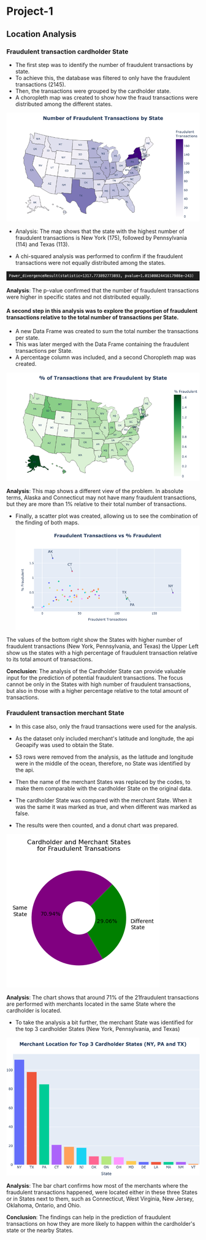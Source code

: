 # Project-1


## Location Analysis

### Fraudulent transaction cardholder State

- The first step was to identify the number of fraudulent transactions by state.
- To achieve this, the database was filtered to only have the fraudulent transactions (2145).
- Then, the transactions were grouped by the cardholder state.
- A choropleth map was created to show how the fraud transactions were distributed among the different states.

![](Images/daniel-1.png)

- Analysis: The map shows that the state with the highest number of fraudulent transactions is New York (175), followed by Pennsylvania (114) and Texas (113).

- A chi-squared analysis was performed to confirm if the fraudulent transactions were not equally distributed among the states.

![](Images/daniel-2.png)

**Analysis**: The p-value confirmed that the number of fraudulent transactions were higher in specific states and not distributed equally.


#### A second step in this analysis was to explore the proportion of fraudulent transactions relative to the total number of transactions per State.

- A new Data Frame was created to sum the total number the transactions per state.
- This was later merged with the Data Frame containing the fraudulent transactions per State.
- A percentage column was included, and a second Choropleth map was created.

![](Images/daniel-3.png)

**Analysis**: This map shows a different view of the problem. In absolute terms, Alaska and Connecticut may not have many fraudulent transactions, but they are more than 1% relative to their total number of transactions.

- Finally, a scatter plot was created, allowing us to see the combination of the finding of both maps.
![](Images/daniel-4.png)

The values of the bottom right show the States with higher number of fraudulent transactions (New York, Pennsylvania, and Texas) the Upper Left show us the states with a high percentage of fraudulent transaction relative to its total amount of transactions.


**Conclusion**: The analysis of the Cardholder State can provide valuable input for the prediction of potential fraudulent transactions. The focus cannot be only in the States with high number of fraudulent transactions, but also in those with a higher percentage relative to the total amount of transactions.


### Fraudulent transaction merchant State

- In this case also, only the fraud transactions were used for the analysis.
- As the dataset only included merchant's latitude and longitude, the api Geoapify was used to obtain the State.
- 53 rows were removed from the analysis, as the latitude and longitude were in the middle of the ocean, therefore, no State was identified by the api.
- Then the name of the merchant States was replaced by the codes, to make them comparable with the cardholder State on the original data.

- The cardholder State was compared with the merchant State. When it was the same it was marked as true, and when different was marked as false.
- The results were then counted, and a donut chart was prepared.

![](Images/daniel-5.png)

**Analysis**: The chart shows that around 71% of the 21fraudulent transactions are performed with merchants located in the same State where the cardholder is located.

- To take the analysis a bit further, the merchant State was identified for the top 3 cardholder States (New York, Pennsylvania, and Texas)

![](Images/daniel-6.png)

**Analysis**: The bar chart confirms how most of the merchants where the fraudulent transactions happened, were located either in these three States or in States next to them, such as Connecticut, West Virginia, New Jersey, Oklahoma, Ontario, and Ohio.

**Conclusion**: The findings can help in the prediction of fraudulent transactions on how they are more likely to happen within the cardholder's state or the nearby States.